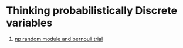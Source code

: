 # Thinking probabilistically Discrete variables 
1. [np random module and bernouli trial](np.random-module-and-bernouli-trial)
